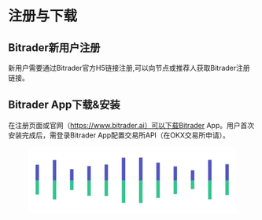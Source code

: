 # 注册与下载

## Bitrader新用户注册

新用户需要通过Bitrader官方H5链接注册,可以向节点或推荐人获取Bitrader注册链接。

## Bitrader App下载&安装

在注册页面或官网（https://www.bitrader.ai）可以下载Bitrader App。用户首次安装完成后，需登录Bitrader  App配置交易所API（在OKX交易所申请）。

<figure><img src="../.gitbook/assets/Pagination.png" alt=""><figcaption></figcaption></figure>
